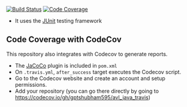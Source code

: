 [![Build Status](https://app.travis-ci.com/gptshubham595/avl_java_travis.svg?branch=main)](https://app.travis-ci.com/gptshubham595/avl_java_travis)
[![Code Coverage](https://codecov.io/github/gptshubham595/avl_java_travis/coverage.svg)](https://codecov.io/gh/gptshubham595/avl_java_travis)

- It uses the [JUnit](https://junit.org) testing framework


## Code Coverage with CodeCov

This repository also integrates with Codecov to generate reports.

- The [JaCoCo](https://www.jacoco.org) plugin is included in `pom.xml`
- On `.travis.yml`, `after_success` target executes the Codecov script.
- Go to the Codecov website and create an account and setup permissions.
- Add your repository (you can go there directly by going to https://codecov.io/gh/gptshubham595/avl_java_travis)


